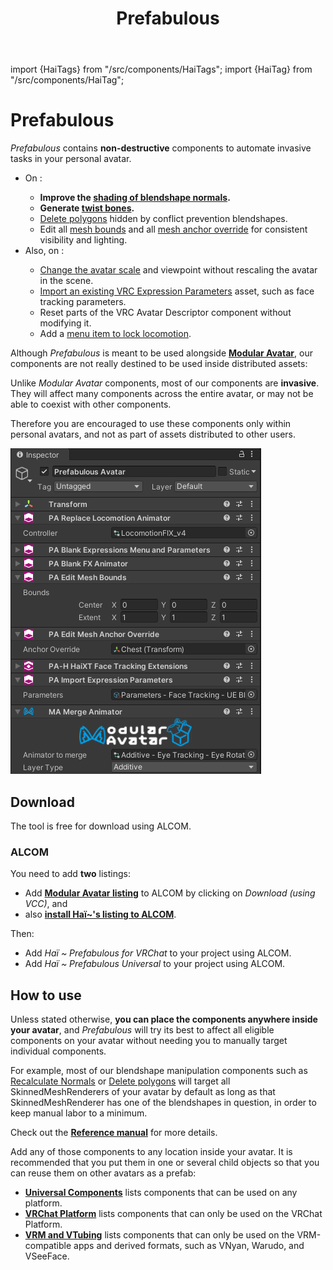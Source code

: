 ﻿---
title: Prefabulous
---
import {HaiTags} from "/src/components/HaiTags";
import {HaiTag} from "/src/components/HaiTag";

# Prefabulous

<HaiTags>
<HaiTag isUniversal={true} />
</HaiTags>

*Prefabulous* contains **non-destructive** components to automate invasive tasks in your personal avatar.

[//]: # (Meant to be used primarily by users of **[Modular Avatar]&#40;https://modular-avatar.nadena.dev/&#41;** components,)
[//]: # (our components can be reused across multiple avatars when you turn them into a prefab.)

- On <HaiTag isUniversal={true} short={true} />:
  - **Improve the [shading of blendshape normals](./prefabulous/universal/recalculate-normals).**
  - **Generate [twist bones](./prefabulous/universal/generate-twist-bones).**
  - [Delete polygons](./prefabulous/universal/delete-polygons) hidden by conflict prevention blendshapes.
  - Edit all [mesh bounds](./prefabulous/universal/edit-all-mesh-bounds)
  and all [mesh anchor override](./prefabulous/universal/edit-all-mesh-anchor-override) for consistent visibility and lighting.
- Also, on <HaiTag requiresVRChat={true} short={true} />: 
  - [Change the avatar scale](./prefabulous/universal/change-avatar-scale) and viewpoint without rescaling the avatar in the scene.
  - [Import an existing VRC Expression Parameters](./prefabulous/vrchat/import-expression-parameters) asset, such as face tracking parameters.
  - Reset parts of the VRC Avatar Descriptor component without modifying it.
  - Add a [menu item to lock locomotion](./prefabulous/vrchat/lock-locomotion-menu-item).

Although *Prefabulous* is meant to be used alongside **[Modular Avatar](https://modular-avatar.nadena.dev/)**, our components are not
really destined to be used inside distributed assets:

Unlike *Modular Avatar* components, most of our components are **invasive**. They will affect many components across the entire avatar,
or may not be able to coexist with other components.

Therefore you are encouraged to use these components only within personal avatars, and not as part of assets distributed to other users.

![](img/pvsUzAgoIb.png)

## Download

The tool is free for download using ALCOM.

### ALCOM

You need to add **two** listings:

- Add **[Modular Avatar listing](https://modular-avatar.nadena.dev/)** to ALCOM by clicking on *Download (using V<!-- -->CC)*, and
- also **[install Haï~'s listing to ALCOM](vcc://vpm/addRepo?url=https://hai-vr.github.io/vpm-listing/index.json)**.

Then:
- <HaiTag requiresVRChat={true} short={true} /> Add *Haï ~ Prefabulous for VRChat* to your project using ALCOM.
- <HaiTag requiresChilloutVR={true} short={true} /> Add *Haï ~ Prefabulous Universal* to your project using ALCOM.

## How to use

Unless stated otherwise, **you can place the components anywhere inside your avatar**, and *Prefabulous* will try its best to affect all
eligible components on your avatar without needing you to manually target individual components.

For example, most of our blendshape manipulation components such as [Recalculate Normals](./prefabulous/universal/recalculate-normals)
or [Delete polygons](./prefabulous/universal/delete-polygons) will target all SkinnedMeshRenderers of your avatar by default as long as that
SkinnedMeshRenderer has one of the blendshapes in question, in order to keep manual labor to a minimum.

Check out the **[Reference manual](./prefabulous/reference)** for more details.

Add any of those components to any location inside your avatar. It is recommended that you put them in one or several child objects
so that you can reuse them on other avatars as a prefab:

- <HaiTag isUniversal={true} short={true} /> **[Universal Components](./prefabulous/universal)** lists components that can be used on any platform.
- <HaiTag requiresVRChat={true} short={true} /> **[VRChat Platform](./prefabulous/vrchat)** lists components that can only be used on the VRChat Platform.
- <HaiTag requiresVRM={true} short={true} /> **[VRM and VTubing](./prefabulous/vrm)** lists components that can only be used on the VRM-compatible apps and derived formats, such as VNyan, Warudo, and VSeeFace.
